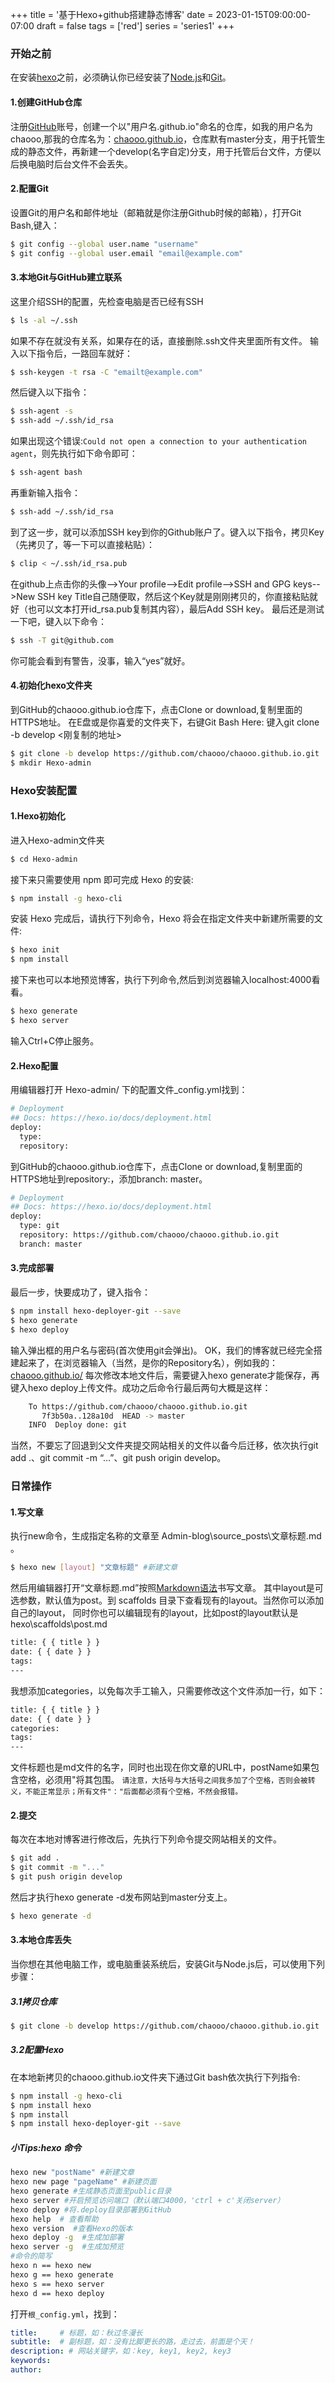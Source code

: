 +++
title = '基于Hexo+github搭建静态博客'
date = 2023-01-15T09:00:00-07:00
draft = false
tags = ['red']
series = 'series1'
+++


### 开始之前

在安装[hexo](https://hexo.io/zh-cn/)之前，必须确认你已经安装了[Node.js](http://nodejs.org/)和[Git](http://git-scm.com/)。

#### 1.创建GitHub仓库
注册[GitHub](https://github.com/)账号，创建一个以"用户名.github.io"命名的仓库，如我的用户名为chaooo,那我的仓库名为：[chaooo.github.io](https://github.com/chaooo/chaooo.github.io)，仓库默有master分支，用于托管生成的静态文件，再新建一个develop(名字自定)分支，用于托管后台文件，方便以后换电脑时后台文件不会丢失。
#### 2.配置Git
设置Git的用户名和邮件地址（邮箱就是你注册Github时候的邮箱），打开Git Bash,键入：
``` bash
$ git config --global user.name "username"
$ git config --global user.email "email@example.com"
```
#### 3.本地Git与GitHub建立联系
这里介绍SSH的配置，先检查电脑是否已经有SSH
``` bash
$ ls -al ~/.ssh
```
如果不存在就没有关系，如果存在的话，直接删除.ssh文件夹里面所有文件。
输入以下指令后，一路回车就好：
``` bash
$ ssh-keygen -t rsa -C "emailt@example.com"
```
然后键入以下指令：
``` bash
$ ssh-agent -s
$ ssh-add ~/.ssh/id_rsa
```
如果出现这个错误:`Could not open a connection to your authentication agent`，则先执行如下命令即可：
``` bash
$ ssh-agent bash
```
再重新输入指令：
``` bash
$ ssh-add ~/.ssh/id_rsa
```
到了这一步，就可以添加SSH key到你的Github账户了。键入以下指令，拷贝Key（先拷贝了，等一下可以直接粘贴）：
``` bash
$ clip < ~/.ssh/id_rsa.pub
```
在github上点击你的头像-->Your profile-->Edit profile-->SSH and GPG keys-->New SSH key
Title自己随便取，然后这个Key就是刚刚拷贝的，你直接粘贴就好（也可以文本打开id_rsa.pub复制其内容），最后Add SSH key。
最后还是测试一下吧，键入以下命令：
``` bash
$ ssh -T git@github.com
```
你可能会看到有警告，没事，输入“yes”就好。
#### 4.初始化hexo文件夹
到GitHub的chaooo.github.io仓库下，点击Clone or download,复制里面的HTTPS地址。
在E盘或是你喜爱的文件夹下，右键Git Bash Here: 键入git clone -b develop <刚复制的地址>
``` bash
$ git clone -b develop https://github.com/chaooo/chaooo.github.io.git
$ mkdir Hexo-admin
```

### Hexo安装配置

#### 1.Hexo初始化
进入Hexo-admin文件夹
``` bash
$ cd Hexo-admin
```
接下来只需要使用 npm 即可完成 Hexo 的安装:
``` bash
$ npm install -g hexo-cli
```
安装 Hexo 完成后，请执行下列命令，Hexo 将会在指定文件夹中新建所需要的文件:
``` bash
$ hexo init
$ npm install
```
接下来也可以本地预览博客，执行下列命令,然后到浏览器输入localhost:4000看看。
``` bash
$ hexo generate
$ hexo server
```
输入Ctrl+C停止服务。
#### 2.Hexo配置
用编辑器打开 Hexo-admin/ 下的配置文件_config.yml找到：
``` bash
# Deployment
## Docs: https://hexo.io/docs/deployment.html
deploy:
  type: 
  repository:
```
到GitHub的chaooo.github.io仓库下，点击Clone or download,复制里面的HTTPS地址到repository:，添加branch: master。
``` bash
# Deployment
## Docs: https://hexo.io/docs/deployment.html
deploy:
  type: git
  repository: https://github.com/chaooo/chaooo.github.io.git
  branch: master
```
#### 3.完成部署
最后一步，快要成功了，键入指令：
``` bash
$ npm install hexo-deployer-git --save
$ hexo generate
$ hexo deploy
```
输入弹出框的用户名与密码(首次使用git会弹出)。
OK，我们的博客就已经完全搭建起来了，在浏览器输入（当然，是你的Repository名），例如我的：[chaooo.github.io/](http://chaooo.github.io/)
每次修改本地文件后，需要键入hexo generate才能保存，再键入hexo deploy上传文件。成功之后命令行最后两句大概是这样：
``` bash
    To https://github.com/chaooo/chaooo.github.io.git
       7f3b50a..128a10d  HEAD -> master
    INFO  Deploy done: git
```
当然，不要忘了回退到父文件夹提交网站相关的文件以备今后迁移，依次执行git add .、git commit -m “…”、git push origin develop。

### 日常操作

#### 1.写文章
执行new命令，生成指定名称的文章至 Admin-blog\source\_posts\文章标题.md 。 
``` bash
$ hexo new [layout] "文章标题" #新建文章
```
然后用编辑器打开“文章标题.md”按照[Markdown语法](http://www.appinn.com/markdown/)书写文章。
 其中layout是可选参数，默认值为post。到 scaffolds 目录下查看现有的layout。当然你可以添加自己的layout，
 同时你也可以编辑现有的layout，比如post的layout默认是 hexo\scaffolds\post.md
``` bash
title: { { title } }
date: { { date } }
tags:
---
```
我想添加categories，以免每次手工输入，只需要修改这个文件添加一行，如下：
``` bash
title: { { title } }
date: { { date } }
categories:
tags:
---
```
文件标题也是md文件的名字，同时也出现在你文章的URL中，postName如果包含空格，必须用"将其包围。
`请注意，大括号与大括号之间我多加了个空格，否则会被转义，不能正常显示；所有文件"："后面都必须有个空格，不然会报错。`
#### 2.提交
每次在本地对博客进行修改后，先执行下列命令提交网站相关的文件。
``` bash
$ git add .
$ git commit -m "..."
$ git push origin develop
```
然后才执行hexo generate -d发布网站到master分支上。
``` bash
$ hexo generate -d
```
#### 3.本地仓库丢失
当你想在其他电脑工作，或电脑重装系统后，安装Git与Node.js后，可以使用下列步骤：
##### 3.1拷贝仓库
``` bash
$ git clone -b develop https://github.com/chaooo/chaooo.github.io.git 
```
##### 3.2配置Hexo
在本地新拷贝的chaooo.github.io文件夹下通过Git bash依次执行下列指令:
``` bash
$ npm install -g hexo-cli
$ npm install hexo
$ npm install
$ npm install hexo-deployer-git --save
```

##### 小Tips:hexo 命令
``` bash
hexo new "postName" #新建文章
hexo new page "pageName" #新建页面
hexo generate #生成静态页面至public目录
hexo server #开启预览访问端口（默认端口4000，'ctrl + c'关闭server）
hexo deploy #将.deploy目录部署到GitHub
hexo help  # 查看帮助
hexo version  #查看Hexo的版本
hexo deploy -g  #生成加部署
hexo server -g  #生成加预览
#命令的简写
hexo n == hexo new
hexo g == hexo generate
hexo s == hexo server
hexo d == hexo deploy
```


打开`根_config.yml`，找到：
``` yml 根_config.yml https://hexo.io/zh-cn/docs/configuration.html _config.yml
title:     # 标题，如：秋过冬漫长
subtitle:  # 副标题，如：没有比脚更长的路，走过去，前面是个天！
description: # 网站关键字，如：key, key1, key2, key3
keywords:
author:
```